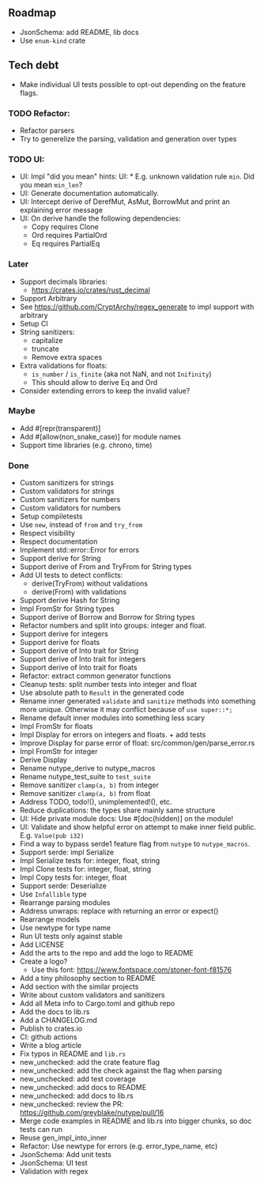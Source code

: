 ## Roadmap
* JsonSchema: add README, lib docs
* Use `enum-kind` crate

## Tech debt
* Make individual UI tests possible to opt-out depending on the feature flags.

### TODO Refactor:
* Refactor parsers
* Try to generelize the parsing, validation and generation over types

### TODO UI:
* UI: Impl  "did you mean" hints:
  UI: * E.g. unknown validation rule `min`. Did you mean `min_len`?
* UI: Generate documentation automatically.
* UI: Intercept derive of DerefMut, AsMut, BorrowMut and print an explaining error message
* UI: On derive handle the following dependencies:
  * Copy requires Clone
  * Ord requires PartialOrd
  * Eq requires PartialEq

### Later
* Support decimals libraries:
  * https://crates.io/crates/rust_decimal
* Support Arbitrary
* See https://github.com/CryptArchy/regex_generate to impl support with arbitrary
* Setup CI
* String sanitizers:
  * capitalize
  * truncate
  * Remove extra spaces
* Extra validations for floats:
  * `is_number` / `is_finite` (aka not NaN, and not `Inifinity`)
  * This should allow to derive Eq and Ord
* Consider extending errors to keep the invalid value?

### Maybe
* Add #[repr(transparent)]
* Add #[allow(non_snake_case)] for module names
* Support time libraries (e.g. chrono, time)


### Done
* Custom sanitizers for strings
* Custom validators for strings
* Custom sanitizers for numbers
* Custom validators for numbers
* Setup compiletests
* Use `new`, instead of `from` and `try_from`
* Respect visibility
* Respect documentation
* Implement std::error::Error for errors
* Support derive for String
* Support derive of From and TryFrom for String types
* Add UI tests to detect conflicts:
  * derive(TryFrom) without validations
  * derive(From) with validations
* Support derive Hash for String
* Impl FromStr for String types
* Support derive of Borrow<str> and Borrow<String> for String types
* Refactor numbers and split into groups: integer and float.
* Support derive for integers
* Support derive for floats
* Support derive of Into trait for String
* Support derive of Into trait for integers
* Support derive of Into trait for floats
* Refactor: extract common generator functions
* Cleanup tests: split number tests into integer and float
* Use absolute path to `Result` in the generated code
* Rename inner generated `validate` and `sanitize` methods into something more unique. Otherwise it may conflict because of `use super::*;`
* Rename default inner modules into something less scary
* Impl FromStr for floats
* Impl Display for errors on integers and floats. + add tests
* Improve Display for parse error of float: src/common/gen/parse_error.rs
* Impl FromStr for integer
* Derive Display
* Rename nutype_derive to nutype_macros
* Rename nutype_test_suite to `test_suite`
* Remove sanitizer `clamp(a, b)` from integer
* Remove sanitizer `clamp(a, b)` from float
* Address TODO, todo!(), unimplemented!(), etc.
* Reduce duplications: the types share mainly same structure
* UI: Hide private module docs: Use #[doc(hidden)] on the module!
* UI: Validate and show helpful error on attempt to make inner field public. E.g. `Value(pub i32)`
* Find a way to bypass serde1 feature flag from `nutype` to `nutype_macros`.
* Support serde: impl Serialize
* Impl Serialize tests for: integer, float, string
* Impl Clone tests for: integer, float, string
* Impl Copy tests for: integer, float
* Support serde: Deserialize
* Use `Infallible` type
* Rearrange parsing modules
* Address unwraps: replace with returning an error or expect()
* Rearrange models
* Use newtype for type name
* Run UI tests only against stable
* Add LICENSE
* Add the arts to the repo and add the logo to README
* Create a logo?
  * Use this font: https://www.fontspace.com/stoner-font-f81576
* Add a tiny philosophy section to README
* Add section with the similar projects
* Write about custom validators and sanitizers
* Add all Meta info to Cargo.toml and github repo
* Add the docs to lib.rs
* Add a CHANGELOG.md
* Publish to crates.io
* CI: github actions
* Write a blog article
* Fix typos in README and `lib.rs`
* new_unchecked: add the crate feature flag
* new_unchecked: add the check against the flag when parsing
* new_unchecked: add test coverage
* new_unchecked: add docs to README
* new_unchecked: add docs to lib.rs
* new_unchecked: review the PR: https://github.com/greyblake/nutype/pull/16
* Merge code examples in README and lib.rs into bigger chunks, so doc tests can run
* Reuse gen_impl_into_inner
* Refactor: Use newtype for errors (e.g. error_type_name, etc)
* JsonSchema: Add unit tests
* JsonSchema: UI test
* Validation with regex

